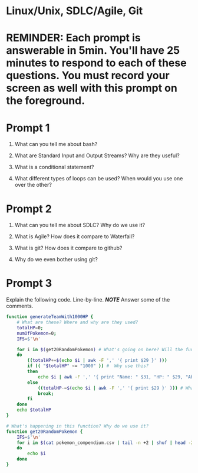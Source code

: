 # Linux/Unix, SDLC/Agile, Git

# REMINDER: Each prompt is answerable in 5min. You'll have 25 minutes to respond to each of these questions. You must record your screen as well with this prompt on the foreground.

# Prompt 1

1. What can you tell me about bash?

2. What are Standard Input and Output Streams? Why are they useful?

3. What is a conditional statement?

4. What different types of loops can be used? When would you use one over the other?

# Prompt 2

1. What can you tell me about SDLC? Why do we use it?

2. What is Agile? How does it compare to Waterfall?

3. What is git? How does it compare to github?

4. Why do we even bother using git?

# Prompt 3

Explain the following code. Line-by-line. **_NOTE_** Answer some of the comments.

```bash
function generateTeamWith1000HP {
    # What are these? Where and why are they used?
    totalHP=0;
    numOfPokemon=0;
    IFS=$'\n'

    for i in $(get20RandomPokemon) # What's going on here? Will the function work?
    do
        ((totalHP+=$(echo $i | awk -F ',' '{ print $29 }' )))
        if (( "$totalHP" <= "1000" )) #  Why use this?
        then
            echo $i | awk -F ',' '{ print "Name: " $31, "HP: " $29, "Abilities: " $1 }'
        else
            ((totalHP-=$(echo $i | awk -F ',' '{ print $29 }' ))) # What does this do and why do we use this?
            break;
        fi
    done
    echo $totalHP
}

# What's happening in this function? Why do we use it?
function get20RandomPokemon {
    IFS=$'\n'
    for i in $(cat pokemon_compendium.csv | tail -n +2 | shuf | head -20)
    do
        echo $i
    done
}

```
